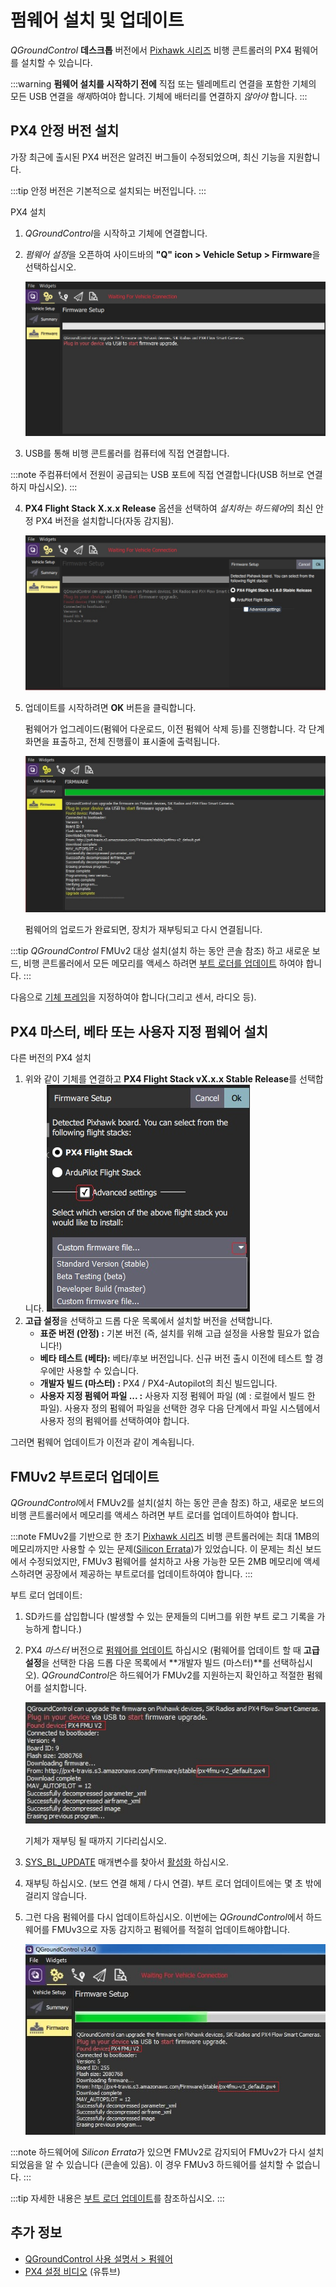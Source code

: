 # 펌웨어 설치 및 업데이트

*QGroundControl* **데스크톱** 버전에서 [Pixhawk 시리즈](../getting_started/flight_controller_selection.md) 비행 콘트롤러의 PX4 펌웨어를 설치할 수 있습니다.

:::warning
**펌웨어 설치를 시작하기 전에** 직접 또는 텔레메트리 연결을 포함한 기체의 모든 USB 연결을 *해제*하여야 합니다. 기체에 배터리를 연결하지 *않아야* 합니다.
:::

## PX4 안정 버전 설치

가장 최근에 출시된 PX4 버전은 알려진 버그들이 수정되었으며, 최신 기능을 지원합니다.

:::tip
안정 버전은 기본적으로 설치되는 버전입니다.
:::

PX4 설치

1. *QGroundControl*을 시작하고 기체에 연결합니다.
2. *펌웨어 설정*을 오픈하여 사이드바의 **"Q" icon > Vehicle Setup > Firmware**을 선택하십시오.
    
    ![펌웨어가 분리됨](../../assets/qgc/setup/firmware/firmware_disconnected.jpg)

3. USB를 통해 비행 콘트롤러를 컴퓨터에 직접 연결합니다.
    
:::note
주컴퓨터에서 전원이 공급되는 USB 포트에 직접 연결합니다(USB 허브로 연결하지 마십시오).
:::

4. **PX4 Flight Stack X.x.x Release** 옵션을 선택하여 *설치하는 하드웨어*의 최신 안정 PX4 버전을 설치합니다(자동 감지됨).
    
    ![PX4 설치 기본값](../../assets/qgc/setup/firmware/firmware_connected_default_px4.jpg)

5. 업데이트를 시작하려면 **OK** 버튼을 클릭합니다.
    
    펌웨어가 업그레이드(펌웨어 다운로드, 이전 펌웨어 삭제 등)를 진행합니다. 각 단계 화면을 표출하고, 전체 진행률이 표시줄에 출력됩니다.
    
    ![펌웨어 업그레이드 완료](../../assets/qgc/setup/firmware/firmware_upgrade_complete.jpg)
    
    펌웨어의 업로드가 완료되면, 장치가 재부팅되고 다시 연결됩니다.
    
:::tip
*QGroundControl* FMUv2 대상 설치(설치 하는 동안 콘솔 참조) 하고 새로운 보드, 비행 콘트롤러에서 모든 메모리를 액세스 하려면 [부트 로더를 업데이트](#bootloader) 하여야 합니다.
:::

다음으로 [기체 프레임](../config/airframe.md)을 지정하여야 합니다(그리고 센서, 라디오 등).

<span id="custom"></span>

## PX4 마스터, 베타 또는 사용자 지정 펌웨어 설치

다른 버전의 PX4 설치

1. 위와 같이 기체를 연결하고 **PX4 Flight Stack vX.x.x Stable Release**를 선택합니다. ![PX4 버전 설치](../../assets/qgc/setup/firmware/qgc_choose_firmware.jpg)
2. **고급 설정**을 선택하고 드롭 다운 목록에서 설치할 버전을 선택합니다. 
    * **표준 버전 (안정) :** 기본 버전 (즉, 설치를 위해 고급 설정을 사용할 필요가 없습니다!)
    * **베타 테스트 (베타):** 베타/후보 버전입니다. 신규 버전 출시 이전에 테스트 할 경우에만 사용할 수 있습니다.
    * **개발자 빌드 (마스터) :** PX4 / PX4-Autopilot의 최신 빌드입니다.
    * **사용자 지정 펌웨어 파일 ... :** 사용자 지정 펌웨어 파일 (예 : 로컬에서 빌드 한 파일). 사용자 정의 펌웨어 파일을 선택한 경우 다음 단계에서 파일 시스템에서 사용자 정의 펌웨어를 선택하여야 합니다.

그러면 펌웨어 업데이트가 이전과 같이 계속됩니다.

<a id="bootloader"></a>

## FMUv2 부트로더 업데이트

*QGroundControl*에서 FMUv2를 설치(설치 하는 동안 콘솔 참조) 하고, 새로운 보드의 비행 콘트롤러에서 메모리를 액세스 하려면 부트 로더를 업데이트하여야 합니다.

:::note FMUv2를 기반으로 한 초기 [Pixhawk 시리즈](../flight_controller/pixhawk_series.md#fmu_versions) 비행 콘트롤러에는 최대 1MB의 메모리까지만 사용할 수 있는 문제([Silicon Errata](../flight_controller/silicon_errata.md#fmuv2-pixhawk-silicon-errata))가 있었습니다. 이 문제는 최신 보드에서 수정되었지만, FMUv3 펌웨어를 설치하고 사용 가능한 모든 2MB 메모리에 액세스하려면 공장에서 제공하는 부트로더를 업데이트하여야 합니다.
:::

부트 로더 업데이트:

1. SD카드를 삽입합니다 (발생할 수 있는 문제들의 디버그를 위한 부트 로그 기록을 가능하게 합니다.)
2. PX4 *마스터* 버전으로 [펌웨어를 업데이트](../config/firmware.md) 하십시오 (펌웨어를 업데이트 할 때 **고급 설정**을 선택한 다음 드롭 다운 목록에서 **개발자 빌드 (마스터)**를 선택하십시오). *QGroundControl*은 하드웨어가 FMUv2를 지원하는지 확인하고 적절한 펌웨어를 설치합니다. 
    
    ![FMUv2 업데이트](../../assets/qgc/setup/firmware/bootloader_update.jpg)
    
    기체가 재부팅 될 때까지 기다리십시오.

3. [SYS_BL_UPDATE](../advanced_config/parameter_reference.md#SYS_BL_UPDATE) 매개변수를 찾아서 [활성화](../advanced_config/parameters.md) 하십시오.

4. 재부팅 하십시오. (보드 연결 해제 / 다시 연결). 부트 로더 업데이트에는 몇 초 밖에 걸리지 않습니다.
5. 그런 다음 펌웨어를 다시 업데이트하십시오. 이번에는 *QGroundControl*에서 하드웨어를 FMUv3으로 자동 감지하고 펌웨어를 적절히 업데이트해야합니다.
    
    ![FMUv3 업데이트](../../assets/qgc/setup/firmware/bootloader_fmu_v3_update.jpg)
    
:::note
하드웨어에 *Silicon Errata*가 있으면 FMUv2로 감지되어 FMUv2가 다시 설치되었음을 알 수 있습니다 (콘솔에 있음). 이 경우 FMUv3 하드웨어를 설치할 수 없습니다.
:::

:::tip
자세한 내용은 [부트 로더 업데이트](../advanced_config/bootloader_update.md)를 참조하십시오.
:::

## 추가 정보

* [QGroundControl 사용 설명서 > 펌웨어](https://docs.qgroundcontrol.com/en/SetupView/Firmware.html)
* [PX4 설정 비디오](https://youtu.be/91VGmdSlbo4) (유튜브)
